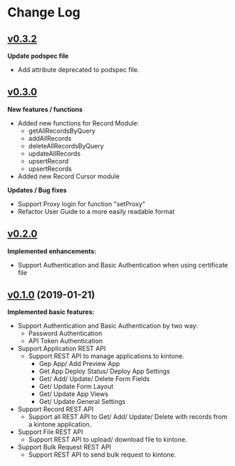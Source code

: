 # Change Log
## [v0.3.2](https://github.com/kintone/kintone-ios-sdk/tree/v0.3.2)
**Update podspec file**
- Add attribute deprecated to podspec file.

## [v0.3.0](https://github.com/kintone/kintone-ios-sdk/tree/v0.3.0)
**New features / functions**
- Added new functions for Record Module:
  - getAllRecordsByQuery
  - addAllRecords
  - deleteAllRecordsByQuery
  - updateAllRecords
  - upsertRecord
  - upsertRecords
- Added new Record Cursor module

**Updates / Bug fixes**
- Support Proxy login for function "setProxy"
- Refactor User Guide to a more easily readable format

## [v0.2.0](https://github.com/kintone/kintone-ios-sdk/tree/v0.2.0)
**Implemented enhancements:**
- Support Authentication and Basic Authentication when using certificate file

## [v0.1.0](https://github.com/kintone/kintone-ios-sdk/tree/v0.1.0) (2019-01-21)
**Implemented basic features:**
- Support Authentication and Basic Authentication by two way:
    - Password Authentication
    - API Token Authentication
- Support Application REST API
    - Support REST API to manage applications to kintone.
        * Gep App/ Add Preview App
        * Get App Deploy Status/ Deploy App Settings
        * Get/ Add/ Update/ Delete Form Fields
        * Get/ Update Form Layout
        * Get/ Update App Views
        * Get/ Update General Settings
- Support Record REST API
    - Support all REST API to Get/ Add/ Update/ Delete with records from a kintone application.
- Support File REST API
    - Support REST API to upload/ download file to kintone.
- Support Bulk Request REST API
    - Support REST API to send bulk request to kintone.
